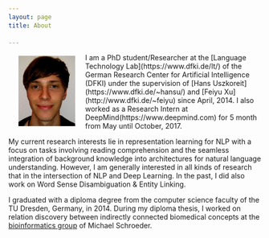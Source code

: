 ```yaml
---
layout: page
title: About

---
```

<img style="float: left; padding: 5px 20px" src="/static/img/Me.jpg"> 
I am a PhD student/Researcher at the [Language Technology Lab](https://www.dfki.de/lt/) of the German Research Center for Artificial Intelligence (DFKI) under the supervision of [Hans Uszkoreit](https://www.dfki.de/~hansu/) and [Feiyu Xu](http://www.dfki.de/~feiyu) since April, 2014. I also worked as a Research Intern at DeepMind(https://www.deepmind.com) for 5 month from May until October, 2017.

My current research interests lie in representation learning for NLP with a focus on tasks involving reading comprehension and the seamless integration of background knowledge into architectures for natural language understanding. However, I am generally interested in all kinds of research that in the intersection of NLP and Deep Learning. In the past, I did also work on Word Sense Disambiguation & Entity Linking.

I graduated with a diploma degree from the computer science faculty of the TU Dresden, Germany, in 2014. During my diploma thesis, I worked on relation discovery between indirectly connected biomedical concepts at the [bioinformatics group](http://www.biotec.tu-dresden.de/research/schroeder/) of Michael Schroeder.
